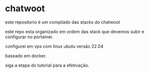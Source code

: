 # chatwoot
este repositorio é um compilado das stacks do chatwoot 

este repo esta organizado em ordem das stack que devemos subir e configurar no portainer. 

configurei em vps com linux ubutu versão 22.04 

baseado em docker. 

siga a etapa do tutorial para a efetivação. 
